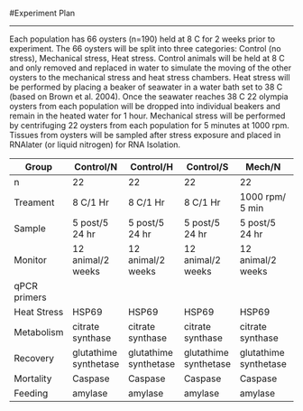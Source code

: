 #Experiment Plan
____

Each population has 66 oysters (n=190) held at 8 C for 2 weeks prior to experiment. The 66 oysters will be split into three categories: Control (no stress), Mechanical stress, Heat stress.  Control animals will be held at 8 C and only removed and replaced in water to simulate the moving of the other oysters to the mechanical stress and heat stress chambers. Heat stress will be performed by placing a beaker of seawater in a water bath set to 38 C (based on Brown et al. 2004). Once the seawater reaches 38 C 22 olympia oysters from each population will be dropped into individual beakers and remain in the heated water for 1 hour.  Mechanical stress will be performed by centrifuging 22 oysters from each population for 5 minutes at 1000 rpm. 
Tissues from oysters will be sampled after stress exposure and placed in RNAlater (or liquid nitrogen) for RNA Isolation. 

| Group | Control/N | Control/H | Control/S | Mech/N | Mech/H | Mech/S | Heat/N | Heat/H | Heat/S |
|--------------|-----------------------|-----------------------|-----------------------|-----------------------|-----------------------|-----------------------|-----------------------|-----------------------|-----------------------|
| n | 22 | 22 | 22 | 22 | 22 | 22 | 22 | 22 | 22 |
| Treament | 8 C/1 Hr | 8 C/1 Hr | 8 C/1 Hr | 1000 rpm/ 5 min | 1000 rpm/ 5 min | 1000 rpm/ 5 min | 38 C/ 1 hr | 38 C/ 1 hr | 38 C/ 1 hr |
| Sample | 5 post/5 24 hr | 5 post/5 24 hr | 5 post/5 24 hr | 5 post/5 24 hr | 5 post/5 24 hr | 5 post/5 24 hr | 5 post/5 24 hr | 5 post/5 24 hr | 5 post/5 24 hr |
| Monitor | 12 animal/2 weeks | 12 animal/2 weeks | 12 animal/2 weeks | 12 animal/2 weeks | 12 animal/2 weeks | 12 animal/2 weeks | 12 animal/2 weeks | 12 animal/2 weeks | 12 animal/2 weeks |
| qPCR primers |  |  |  |  |  |  |  |  |  |
| Heat Stress | HSP69 | HSP69 | HSP69 | HSP69 | HSP69 | HSP69 | HSP69 | HSP69 | HSP69 |
| Metabolism | citrate synthase | citrate synthase | citrate synthase | citrate synthase | citrate synthase | citrate synthase | citrate synthase | citrate synthase | citrate synthase |
| Recovery | glutathime synthetase | glutathime synthetase | glutathime synthetase | glutathime synthetase | glutathime synthetase | glutathime synthetase | glutathime synthetase | glutathime synthetase | glutathime synthetase |
| Mortality | Caspase | Caspase | Caspase | Caspase | Caspase | Caspase | Caspase | Caspase | Caspase |
| Feeding | amylase | amylase | amylase | amylase | amylase | amylase | amylase | amylase | amylase |
